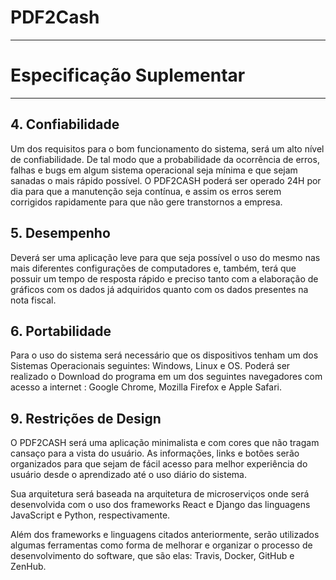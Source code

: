 # PDF2Cash
***
# Especificação Suplementar
***

## 4. Confiabilidade
Um dos requisitos para o bom funcionamento do sistema, será um alto nível de confiabilidade. De tal modo que a probabilidade da ocorrência de erros, falhas e bugs em algum sistema operacional seja mínima e que sejam sanadas o mais rápido possível. 
O PDF2CASH poderá ser operado 24H por dia para que a manutenção seja contínua, e assim os erros serem corrigidos rapidamente para que não gere transtornos a empresa.

## 5. Desempenho
Deverá ser uma aplicação leve para que seja possível o uso do mesmo nas mais diferentes configurações de computadores e, também, terá que possuir um tempo de resposta rápido e preciso tanto com a elaboração de gráficos com os dados já adquiridos quanto com os dados presentes na nota fiscal.

## 6. Portabilidade
Para o uso do sistema será necessário que os dispositivos tenham um dos Sistemas Operacionais seguintes: Windows, Linux e OS. Poderá ser realizado o Download do programa em um dos seguintes navegadores com acesso a internet : Google Chrome, Mozilla Firefox e Apple Safari.

## 9. Restrições de Design
O PDF2CASH será uma aplicação minimalista e com cores que não tragam cansaço para a vista do usuário. As informações, links e botões serão organizados para que sejam de fácil acesso para melhor experiência do usuário desde o aprendizado até o uso diário do sistema. 

Sua arquitetura será baseada na arquitetura de microserviços onde será desenvolvida com o uso dos frameworks React e Django das linguagens JavaScript e Python, respectivamente. 

Além dos frameworks e linguagens citados anteriormente, serão utilizados algumas ferramentas como forma de melhorar e organizar o processo de desenvolvimento do software, que são elas: Travis, Docker, GitHub e ZenHub.
